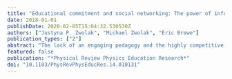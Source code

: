 ```yaml
---
title: "Educational commitment and social networking: The power of informal networks"
date: 2018-01-01
publishDate: 2020-02-05T15:04:32.530530Z
authors: ["Justyna P. Zwolak", "Michael Zwolak", "Eric Brewe"]
publication_types: ["2"]
abstract: "The lack of an engaging pedagogy and the highly competitive atmosphere in introductory science courses tend to discourage students from pursuing STEM (science, technology, engineering, and mathematics) majors. Once in a STEM field, academic and social integration has been long thought to be important for students' persistence. Yet, it is rarely investigated. In particular, the relative impact of in-class and out-of-class interactions remains an open issue. Here, we demonstrate that, surprisingly, for students whose grades fall in the \"middle of the pack,\" the out-of-class network is the most significant predictor of persistence. To do so, we use logistic regression combined with Akaike's Information Criterion to assess in- and out-of-class networks, grades, and other factors. For students with grades at the very top (and bottom), final grade, unsurprisingly, is the best predictor of persistence -- these students are likely already committed (or simply restricted from continuing) so they persist (or drop out). For intermediate grades, though, only out-of-class closeness -- a measure of one's immersion in the network -- helps predict persistence. This does not negate the need for in-class ties. However, it suggests that, in this cohort, only students that get past the convenient in-class interactions and start forming strong bonds outside of class are or become committed to their studies. Since many students are lost through attrition, our results suggest practical routes for increasing students' persistence in STEM majors."
featured: false
publication: "*Physical Review Physics Education Research*"
doi: "10.1103/PhysRevPhysEducRes.14.010131"
---
```


